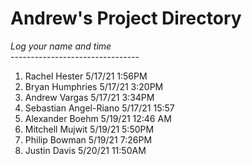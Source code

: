 # Andrew's Project Directory

*Log your name and time*
<br>--------------------------------</br>
1. Rachel Hester 5/17/21 1:56PM
2. Bryan Humphries 5/17/21 3:20PM
3. Andrew Vargas 5/17/21 3:34PM
4. Sebastian Angel-Riano 5/17/21    15:57
5. Alexander Boehm 5/19/21 12:46 AM
6. Mitchell Mujwit 5/19/21 5:50PM
7. Philip Bowman 5/19/21 7:26PM
8. Justin Davis 5/20/21 11:50AM
